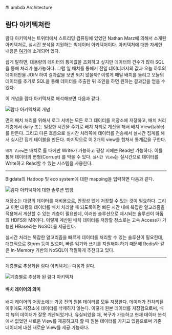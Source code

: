 #Lambda Architecture

## 람다 아키텍쳐란
람다 아키텍쳐는 트위터에서 스트리밍 컴퓨팅에 있었던 Nathan Marz에 의해서 소개된 아키텍쳐로, 실시간 분석을 지원하는 빅데이터 아키텍처이다.
아키텍처에 대한 자세한 내용은 [여기](http://lambda-architecture.net/)에 소개되어 있다.

쉽게 말하면, 대용량의 데이터의 통계값을 조회하고 싶지만
데이터의 건수가 많아 SQL을 통해 처리가 불가능하다.
그럼 일 배치를 통해서 전일 데이터까지의 값과 오늘 하루의 데이터만을 JOIN 하여 결과값을 보면 되지 않을까?
이렇게 매일 배치를 돌리고 오늘의 데이터를 추가로 SQL을 통해 데이터를 추출한 뒤 조인을 하면 원하는 결과값을 얻을 수 있다.

이 개념을 람다 아키텍처로 해석해보면 다음과 같다.

![람다 아키텍처의 개념](http://cfile26.uf.tistory.com/image/2220AA3754AA96321C34B5)

먼저 배치 처리를 위해서 로그 서버는 모든 로그 데이터를 저장소에 저장하고, 배치 처리 계층에서 daily 또는 일정한 시간을 주기로
배치 처리로 계산을 해서 배치 View(table)를 만든다.
그리고 다른 흐름으로 실시간 처리쪽에 데이터를 전송해서 실시간 집계를 해서 실시간 집계 테이블을 만든다.
마지막으로 이 2개의 view를 합쳐서 통계값을 구한다.

`배치 View`는 배치로 돌 때에만 Write가 가능하고 평상 시에는 Read만 가능하다.
이를 통해 데이터의 변형(Corrupt) 를 막을 수 있다.
`실시간 View`는 실시간으로 데이터를 Write하고 Read할 수 있는 시스템을 사용한다.

---
Bigdata의 Hadoop 및 eco system에 대한 mapping을 입력하면 다음과 같다.

![람다 아키텍처에 대한 솔루션 맵핑](http://cfile26.uf.tistory.com/image/242E9F3754AA96320436D8)

저장소는 대량의 데이터를 저비용으로, 안정성 있게 저장할 수 있는 것이 필요하다.
그리고 이런 대량의 데이터를 배치 처리할 때 되도록이면 빠른 시간 내에 복잡한 알고리즘을 적용해서 계산할 수 있는 계층이 필요한데,
이러한 솔루션으로 제시되는 솔루션이 하둡의 HDFS와 MR이다.
이렇게 계산된 배치 데이터를 저장할 장소로는 고속 Access가 가능한 HBase라는 NoSQL을 제공한다.

실시간 처리는 복잡한 알고리즘을 빠르게 데이터를 처리할 수 있는 솔루션이 필요한데, 대표적으로 Storm 등이 있으며,
빠른 읽기와 쓰기를 지원해야 하기 때문에 Redis와 같은 In-Memory 기반의 NoSQL이 적절하게 추천되고 있다.

---
계층별로 추상화된 람다 아키텍처는 다음과 같다.

![계층별로 추상화 된 람다 아키텍처](http://cfile29.uf.tistory.com/image/2516723754AA96312EF8D6)

#### 배치 레이어의 의미
배치 레이어의 저장소에는 가공 전의 원본 데이터를 모두 저장한다.
데이터가 전처리된 이후에도 저장소에 데이터를 삭제하지 않는다.
이렇게 원본 데이터를 저장함으로써, 배치 뷰의 데이터가 잘못 계산되었거나, 유실되었을 때, 복구가 가능하고 현재 데이터 분석에서 없었던
새로운 View를 제공하고자 할 때 원본 데이터를 가지고 있음으로써
기존 데이터에 대한 새로운 View를 제공 가능하다.
